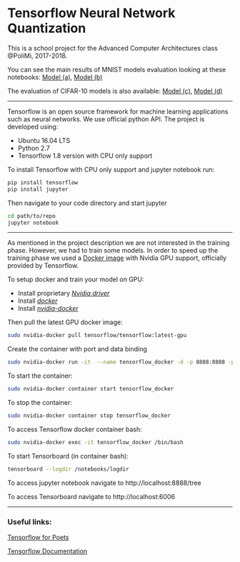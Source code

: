 # Tensorflow Neural Network Quantization
This is a school project for the Advanced Computer Architectures class @PoliMi, 2017-2018.

You can see the main results of MNIST models evaluation looking at these notebooks:
[Model (a)](https://github.com/emanuele-falzone/Tensorflow-Neural-Network-Quantization/blob/master/MNIST/performance-small.ipynb), 
[Model (b)](https://github.com/emanuele-falzone/Tensorflow-Neural-Network-Quantization/blob/master/MNIST/performance-big.ipynb)

The evaluation of CIFAR-10 models is also available:
[Model (c)](https://github.com/emanuele-falzone/Tensorflow-Neural-Network-Quantization/blob/master/CIFAR10/performance-small.ipynb), 
[Model (d)](https://github.com/emanuele-falzone/Tensorflow-Neural-Network-Quantization/blob/master/CIFAR10/performance-big.ipynb)

___

Tensorflow is an open source framework for machine learning applications such as neural networks. We use official python API. The project is developed using:
* Ubuntu 16.04 LTS
* Python 2.7
* Tensorflow 1.8 version with CPU only support

To install Tensorflow with CPU only support and jupyter notebook run:

```sh
pip install tensorflow
pip install jupyter
```

Then navigate to your code directory and start jupyter
```sh
cd path/to/repo
jupyter notebook
```

___
As mentioned in the project description we are not interested in the training phase. However, we had to train some models.
In order to speed up the training phase we used a [Docker image](https://hub.docker.com/r/tensorflow/tensorflow/) with Nvidia GPU support, officially provided by Tensorflow.

To setup docker and train your model on GPU:
* Install proprietary [_Nvidia driver_](http://www.nvidia.it/Download/index.aspx)
* Install [_docker_](https://docs.docker.com/install/linux/docker-ce/ubuntu/#install-docker-ce)
* Install [_nvidia-docker_](https://github.com/nvidia/nvidia-docker/wiki/Installation-(version-2.0))

Then pull the latest GPU docker image:
```sh
sudo nvidia-docker pull tensorflow/tensorflow:latest-gpu
```

Create the container with port and data binding
```sh
sudo nvidia-docker run -it  --name tensorflow_docker -d -p 8888:8888 -p 6006:6006 -v ~/tensorflow:/notebooks tensorflow/tensorflow:latest-gpu
```

To start the container:
```sh
sudo nvidia-docker container start tensorflow_docker
```

To stop the container:
```sh
sudo nvidia-docker container stop tensorflow_docker
```

To access Tensorflow docker container bash:
```sh
sudo nvidia-docker exec -it tensorflow_docker /bin/bash
```

To start Tensorboard (in container bash):
```sh
tensorboard --logdir /notebooks/logdir
```

To access jupyter notebook navigate to http://localhost:8888/tree

To access Tensorboard navigate to http://localhost:6006

___
### Useful links:
[Tensorflow for Poets](https://codelabs.developers.google.com/codelabs/tensorflow-for-poets)

[Tensorflow Documentation](https://www.tensorflow.org/api_docs/python/)

